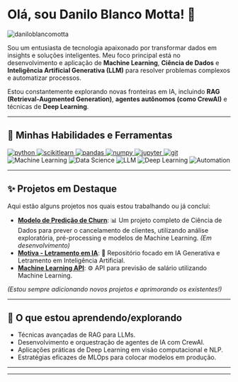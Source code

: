 # Olá, sou Danilo Blanco Motta! 👋

<p align="left"> <img src="https://komarev.com/ghpvc/?username=daniloblancomotta&label=Profile%20views&color=0e75b6&style=flat" alt="daniloblancomotta" /> </p>

Sou um entusiasta de tecnologia apaixonado por transformar dados em insights e soluções inteligentes. Meu foco principal está no desenvolvimento e aplicação de **Machine Learning**, **Ciência de Dados** e **Inteligência Artificial Generativa (LLM)** para resolver problemas complexos e automatizar processos.

Estou constantemente explorando novas fronteiras em IA, incluindo **RAG (Retrieval-Augmented Generation)**, **agentes autônomos (como CrewAI)** e técnicas de **Deep Learning**.

---

## 🚀 Minhas Habilidades e Ferramentas

<p align="left">
  <a href="https://www.python.org" target="_blank" rel="noreferrer"> <img src="https://img.shields.io/badge/Python-3776AB?style=for-the-badge&logo=python&logoColor=white" alt="python"/> </a>
  <a href="https://scikit-learn.org/" target="_blank" rel="noreferrer"> <img src="https://img.shields.io/badge/scikit--learn-%23F7931E.svg?style=for-the-badge&logo=scikit-learn&logoColor=white" alt="scikitlearn"/> </a>
  <a href="https://pandas.pydata.org/" target="_blank" rel="noreferrer"> <img src="https://img.shields.io/badge/pandas-%23150458.svg?style=for-the-badge&logo=pandas&logoColor=white" alt="pandas"/> </a>
  <a href="https://numpy.org/" target="_blank" rel="noreferrer"> <img src="https://img.shields.io/badge/numpy-%23013243.svg?style=for-the-badge&logo=numpy&logoColor=white" alt="numpy"/> </a>
  <a href="https://jupyter.org/" target="_blank" rel="noreferrer"> <img src="https://img.shields.io/badge/Jupyter-F37626.svg?&style=for-the-badge&logo=Jupyter&logoColor=white" alt="jupyter"/> </a>
  <a href="https://git-scm.com/" target="_blank" rel="noreferrer"> <img src="https://img.shields.io/badge/git-%23F05033.svg?style=for-the-badge&logo=git&logoColor=white" alt="git"/> </a>
  <img src="https://img.shields.io/badge/Machine%20Learning-orange?style=for-the-badge" alt="Machine Learning"/>
  <img src="https://img.shields.io/badge/Data%20Science-blue?style=for-the-badge" alt="Data Science"/>
  <img src="https://img.shields.io/badge/LLM-lightgrey?style=for-the-badge" alt="LLM"/>
  <img src="https://img.shields.io/badge/Deep%20Learning-purple?style=for-the-badge" alt="Deep Learning"/>
  <img src="https://img.shields.io/badge/Automation-green?style=for-the-badge" alt="Automation"/>
</p>

---

## ✨ Projetos em Destaque

Aqui estão alguns projetos nos quais estou trabalhando ou já concluí:

*   **[Modelo de Predição de Churn](https://github.com/DaniloBlancoMotta/Churn_Prediction_Model)**: 📊 Um projeto completo de Ciência de Dados para prever o cancelamento de clientes, utilizando análise exploratória, pré-processing e modelos de Machine Learning. _(Em desenvolvimento)_
*   **[Motiva - Letramento em IA](https://github.com/DaniloBlancoMotta/Motiva)**: 🤖 Repositório focado em IA Generativa e Letramento em Inteligência Artificial.
*   **[Machine Learning API](https://github.com/DaniloBlancoMotta/Machine-Learning-API)**: ⚙️ API para previsão de salário utilizando Machine Learning.

_(Estou sempre adicionando novos projetos e aprimorando os existentes!)_

---

## 🌱 O que estou aprendendo/explorando

*   Técnicas avançadas de RAG para LLMs.
*   Desenvolvimento e orquestração de agentes de IA com CrewAI.
*   Aplicações práticas de Deep Learning em visão computacional e NLP.
*   Estratégias eficazes de MLOps para colocar modelos em produção.

---

<!-- Adicione aqui links para contato, como LinkedIn, se desejar -->

---

